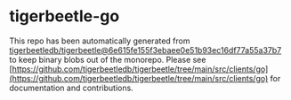 # tigerbeetle-go
This repo has been automatically generated from [tigerbeetledb/tigerbeetle@6e615fe155f3ebaee0e51b93ec16df77a55a37b7](https://github.com/tigerbeetledb/tigerbeetle/commit/6e615fe155f3ebaee0e51b93ec16df77a55a37b7) to keep binary blobs out of the monorepo. Please see [https://github.com/tigerbeetledb/tigerbeetle/tree/main/src/clients/go](https://github.com/tigerbeetledb/tigerbeetle/tree/main/src/clients/go) for documentation and contributions.
